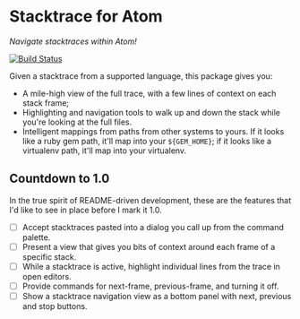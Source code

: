 # Stacktrace for Atom

*Navigate stacktraces within Atom!*

[![Build Status](https://travis-ci.org/smashwilson/stacktrace.svg?branch=master)](https://travis-ci.org/smashwilson/stacktrace?branch=master)

Given a stacktrace from a supported language, this package gives you:

 * A mile-high view of the full trace, with a few lines of context on each stack
   frame;
 * Highlighting and navigation tools to walk up and down the stack while you're
   looking at the full files.
 * Intelligent mappings from paths from other systems to yours. If it looks like
   a ruby gem path, it'll map into your `${GEM_HOME}`; if it looks like a
   virtualenv path, it'll map into your virtualenv.

## Countdown to 1.0

In the true spirit of README-driven development, these are the features that I'd
like to see in place before I mark it 1.0.

- [ ] Accept stacktraces pasted into a dialog you call up from the command
  palette.
- [ ] Present a view that gives you bits of context around each frame of a
  specific stack.
- [ ] While a stacktrace is active, highlight individual lines from the trace
  in open editors.
- [ ] Provide commands for next-frame, previous-frame, and turning it off.
- [ ] Show a stacktrace navigation view as a bottom panel with next, previous
  and stop buttons.
